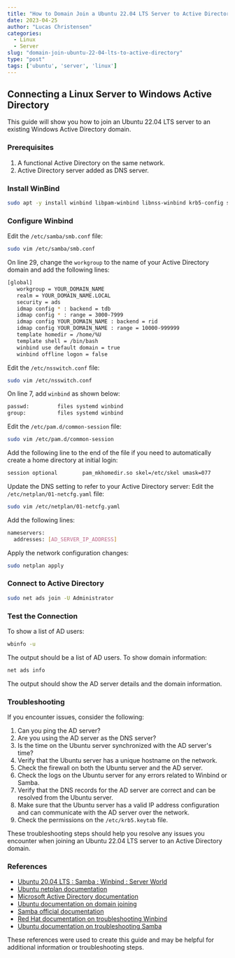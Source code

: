 ```yaml
---
title: "How to Domain Join a Ubuntu 22.04 LTS Server to Active Directory"
date: 2023-04-25
author: "Lucas Christensen"
categories:
  - Linux
  - Server
slug: "domain-join-ubuntu-22-04-lts-to-active-directory"
type: "post"
tags: ['ubuntu', 'server', 'linux']
---
```


## Connecting a Linux Server to Windows Active Directory
This guide will show you how to join an Ubuntu 22.04 LTS server to an existing Windows Active Directory domain.

### Prerequisites
1. A functional Active Directory on the same network.
2. Active Directory server added as DNS server.

### Install WinBind
```bash
sudo apt -y install winbind libpam-winbind libnss-winbind krb5-config samba-dsdb-modules samba-vfs-modules
```

### Configure Winbind
Edit the `/etc/samba/smb.conf` file:
```bash
sudo vim /etc/samba/smb.conf
```

On line 29, change the `workgroup` to the name of your Active Directory domain and add the following lines:
```bash
[global]
   workgroup = YOUR_DOMAIN_NAME
   realm = YOUR_DOMAIN_NAME.LOCAL
   security = ads
   idmap config * : backend = tdb
   idmap config * : range = 3000-7999
   idmap config YOUR_DOMAIN_NAME : backend = rid
   idmap config YOUR_DOMAIN_NAME : range = 10000-999999
   template homedir = /home/%U
   template shell = /bin/bash
   winbind use default domain = true
   winbind offline logon = false
```

Edit the `/etc/nsswitch.conf` file:
```bash
sudo vim /etc/nsswitch.conf

```

On line 7, add `winbind` as shown below:
```bash
passwd:         files systemd winbind
group:          files systemd winbind
```

Edit the `/etc/pam.d/common-session` file:
```bash
sudo vim /etc/pam.d/common-session
```

Add the following line to the end of the file if you need to automatically create a home directory at initial login:
```bash
session optional        pam_mkhomedir.so skel=/etc/skel umask=077
```

Update the DNS setting to refer to your Active Directory server:
Edit the `/etc/netplan/01-netcfg.yaml` file:
```bash
sudo vim /etc/netplan/01-netcfg.yaml
```

Add the following lines:
```bash
nameservers:
  addresses: [AD_SERVER_IP_ADDRESS]
```

Apply the network configuration changes:
```bash
sudo netplan apply
```

### Connect to Active Directory
```bash
sudo net ads join -U Administrator
```

### Test the Connection
To show a list of AD users:	

```bash
wbinfo -u
```

The output should be a list of AD users.
To show domain information:
```bash
net ads info
```

The output should show the AD server details and the domain information.

### Troubleshooting
If you encounter issues, consider the following:
1. Can you ping the AD server?
2. Are you using the AD server as the DNS server?
3. Is the time on the Ubuntu server synchronized with the AD server's time?
4. Verify that the Ubuntu server has a unique hostname on the network.
5. Check the firewall on both the Ubuntu server and the AD server.
6. Check the logs on the Ubuntu server for any errors related to Winbind or Samba.
7. Verify that the DNS records for the AD server are correct and can be resolved from the Ubuntu server.
8. Make sure that the Ubuntu server has a valid IP address configuration and can communicate with the AD server over the network.
9. Check the permissions on the `/etc/krb5.keytab` file.

These troubleshooting steps should help you resolve any issues you encounter when joining an Ubuntu 22.04 LTS server to an Active Directory domain.

### References
- [Ubuntu 20.04 LTS : Samba : Winbind : Server World](https://www.server-world.info/en/note?os=Ubuntu_20.04&p=samba&f=4)
- [Ubuntu netplan documentation](https://netplan.io/examples)
- [Microsoft Active Directory documentation](https://docs.microsoft.com/en-us/windows-server/identity/ad-ds/get-started/virtual-dc/active-directory-domain-services-overview)
- [Ubuntu documentation on domain joining](https://ubuntu.com/server/docs/service-sssd#domain-join)
- [Samba official documentation](https://www.samba.org/)
- [Red Hat documentation on troubleshooting Winbind](https://access.redhat.com/documentation/en-us/red_hat_enterprise_linux/7/html/windows_integration_guide/troubleshooting-winbind)
- [Ubuntu documentation on troubleshooting Samba](https://help.ubuntu.com/community/Samba/SambaTroubleshooting)

These references were used to create this guide and may be helpful for additional information or troubleshooting steps.
